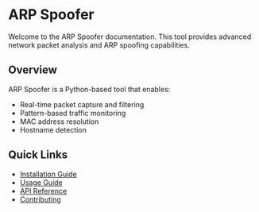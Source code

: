 # ARP Spoofer

Welcome to the ARP Spoofer documentation. This tool provides advanced network packet analysis and ARP spoofing capabilities.

## Overview

ARP Spoofer is a Python-based tool that enables:
- Real-time packet capture and filtering
- Pattern-based traffic monitoring
- MAC address resolution
- Hostname detection

## Quick Links
- [Installation Guide](installation.md)
- [Usage Guide](usage.md)
- [API Reference](api.md)
- [Contributing](contributing)